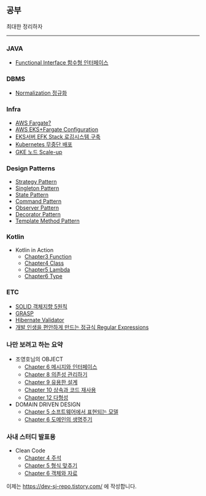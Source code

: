 공부
--
최대한 정리하자

---
### JAVA
- [Functional Interface 함수형 인터페이스](/java/functional_interface)
### DBMS
- [Normalization 정규화](/dbms/nomarlization)
### Infra
- [AWS Fargate?](https://github.com/3jin-p/study/tree/master/infra/aws/fargate)  
- [AWS EKS+Fargate Configuration](https://github.com/3jin-p/study/tree/master/infra/aws/eks)  
- [EKS서버 EFK Stack 로깅시스템 구축](https://github.com/3jin-p/study/tree/master/infra/aws/efkstack)
- [Kubernetes 무중단 배포](https://github.com/3jin-p/study/tree/master/infra/k8s/deploy)
- [GKE 노드 Scale-up](https://github.com/3jin-p/study/tree/master/infra/gcp/gke/scale-up)

### Design Patterns
- [Strategy Pattern](https://github.com/3jin-p/DesignPatterns/tree/master/src/strategy)
- [Singleton Pattern](https://github.com/3jin-p/DesignPatterns/tree/master/src/singleton)
- [State Pattern](https://github.com/3jin-p/DesignPatterns/tree/master/src/state)
- [Command Pattern](https://github.com/3jin-p/DesignPatterns/tree/master/src/command)
- [Observer Pattern](https://github.com/3jin-p/DesignPatterns/tree/master/src/observer)
- [Decorator Pattern](https://github.com/3jin-p/DesignPatterns/tree/master/src/decorator)
- [Template Method Pattern](https://github.com/3jin-p/DesignPatterns/tree/master/src/template)

### Kotlin
- Kotlin in Action
  - [Chapter3 Function](https://github.com/3jin-p/KotilinPractice/tree/master/src/main/kotlin/com/jin/wod/practice/kotlin_in_action/chapter_3)
  - [Chapter4 Class](https://github.com/3jin-p/KotilinPractice/tree/master/src/main/kotlin/com/jin/wod/practice/kotlin_in_action/chapter_4)
  - [Chapter5 Lambda](https://github.com/3jin-p/KotilinPractice/tree/master/src/main/kotlin/com/jin/wod/practice/kotlin_in_action/chapter_5)
  - [Chapter6 Type](https://github.com/3jin-p/KotilinPractice/tree/master/src/main/kotlin/com/jin/wod/practice/kotlin_in_action/chapter_6)
  
### ETC
- [SOLID 객체지향 5원칙](/oop/solid)
- [GRASP](/oop/grasp)
- [Hibernate Validator](java/validation)
- [개발 인생을 편안하게 만드는 정규식 Regular Expressions](/etc/regex)

### 나만 보려고 하는 요약
- 조영호님의 OBJECT
  - [Chapter 6 메시지와 인터페이스](/oop/object/chapter6)
  - [Chapter 8 의존성 관리하기](/oop/object/chapter8)
  - [Chapter 9 유용한 설계](/oop/object/chapter9)
  - [Chapter 10 상속과 코드 재사용](/oop/object/chapter10)
  - [Chapter 12 다형성](/oop/object/chapter12) 
- DOMAIN DRIVEN DESIGN
  - [Chapter 5 소프트웨어에서 표현되는 모델](/ddd/chapter5)
  - [Chapter 6 도메인의 생명주기](/ddd/chapter6)
  

### 사내 스터디 발표용
- Clean Code
  - [Chapter 4 주석](/clean_code/chapter4)
  - [Chapter 5 형식 맞추기](/clean_code/chapter5)
  - [Chapter 6 객체와 자료](/clean_code/chapter6)



이제는 https://dev-sj-repo.tistory.com/ 에 작성합니다.
